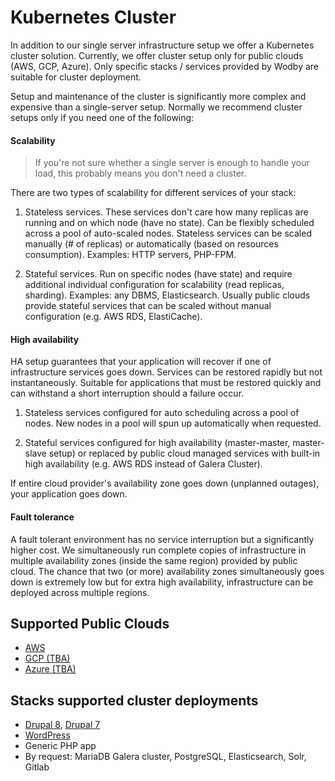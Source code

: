 # Kubernetes Cluster

In addition to our single server infrastructure setup we offer a Kubernetes cluster solution. Currently, we offer cluster setup only for public clouds (AWS, GCP, Azure). Only specific stacks / services provided by Wodby are suitable for cluster deployment.

Setup and maintenance of the cluster is significantly more complex and expensive than a single-server setup. Normally we recommend cluster setups only if you need one of the following:

#### Scalability

> If you're not sure whether a single server is enough to handle your load, this probably means you don't need a cluster.

There are two types of scalability for different services of your stack: 

1. Stateless services. These services don't care how many replicas are running and on which node (have no state). Can be flexibly scheduled across a pool of auto-scaled nodes. Stateless services can be scaled manually (# of replicas) or automatically (based on resources consumption). Examples: HTTP servers, PHP-FPM.

2. Stateful services. Run on specific nodes (have state) and require additional individual configuration for scalability (read replicas, sharding). Examples: any DBMS, Elasticsearch. Usually public clouds provide stateful services that can be scaled without manual configuration (e.g. AWS RDS, ElastiCache). 

#### High availability

HA setup guarantees that your application will recover if one of infrastructure services goes down. Services can be restored rapidly but not instantaneously. Suitable for applications that must be restored quickly and can withstand a short interruption should a failure occur.

1. Stateless services configured for auto scheduling across a pool of nodes. New nodes in a pool will spun up automatically when requested.

2. Stateful services configured for high availability (master-master, master-slave setup) or replaced by public cloud  managed services with built-in high availability (e.g. AWS RDS instead of Galera Cluster).

If entire cloud provider's availability zone goes down (unplanned outages), your application goes down. 

#### Fault tolerance

A fault tolerant environment has no service interruption but a significantly higher cost. We simultaneously run complete copies of infrastructure in multiple availability zones (inside the same region) provided by public cloud. The chance that two (or more) availability zones simultaneously goes down is extremely low but for extra high availability, infrastructure can be deployed across multiple regions. 

## Supported Public Clouds

* [AWS](aws.md)
* [GCP (TBA)](gcp.md)
* [Azure (TBA)](azure.md)

## Stacks supported cluster deployments

* [Drupal 8](https://cloud.wodby.com/stackhub/ada51e9b-2204-45ee-8e49-a4151912a168/overview), [Drupal 7](https://cloud.wodby.com/stackhub/35e3e058-936b-4695-9871-08c855aae898/overview)
* [WordPress](https://cloud.wodby.com/stackhub/a54a0f59-f4fd-49af-ad16-8d9ff776c50e/overview)
* Generic PHP app
* By request: MariaDB Galera cluster, PostgreSQL, Elasticsearch, Solr, Gitlab 
